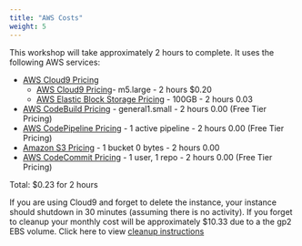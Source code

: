 ```yaml
---
title: "AWS Costs"
weight: 5
---
```

This workshop will take approximately 2 hours to complete. It uses the following AWS services:
- [AWS Cloud9 Pricing](https://aws.amazon.com/cloud9/pricing/)
    - [AWS Cloud9 Pricing](https://aws.amazon.com/ec2/pricing/on-demand/)- m5.large - 2 hours $0.20
    - [AWS Elastic Block Storage Pricing](https://aws.amazon.com/ebs/pricing/) - 100GB - 2 hours 0.03
- [AWS CodeBuild Pricing](https://aws.amazon.com/codebuild/pricing/) - general1.small - 2 hours 0.00 (Free Tier Pricing)
- [AWS CodePipeline Pricing](https://aws.amazon.com/codepipeline/pricing/) - 1 active pipeline - 2 hours 0.00 (Free Tier Pricing)
- [Amazon S3 Pricing](https://aws.amazon.com/s3/pricing/) - 1 bucket 0 bytes - 2 hours 0.00
- [AWS CodeCommit Pricing](https://aws.amazon.com/codecommit/pricing/) - 1 user, 1 repo - 2 hours 0.00 (Free Tier Pricing)

Total: $0.23 for 2 hours

If you are using Cloud9 and forget to delete the instance, your instance should shutdown in 30 minutes (assuming there is no activity). If you forget to cleanup your monthly cost will be approximately $10.33 due to a the gp2 EBS volume. Click here to view [cleanup instructions](/cleanup)